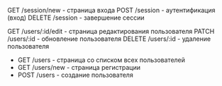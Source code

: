 GET /session/new - страница входа
POST /session - аутентификация (вход)
DELETE /session - завершение сессии

GET /users/:id/edit - страница редактирования пользователя
PATCH /users/:id - обновление пользователя
DELETE /users/:id - удаление пользователя


+ GET /users - страница со списком всех пользователей
+ GET /users/new - страница регистрации
+ POST /users - создание пользователя
